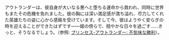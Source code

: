 <!-- title: アウトランダー -->
<!-- status: 生存 -->

アウトランダーは、彼自身が大いなる悪へと堕ちる運命から救われ、同時に世界もまたその危機を免れました。彼の胸には深い満足感が満ち溢れ、尽力してくれた英雄たちの姿に心から感銘を受けています。そして今、彼はようやく安らぎの時を迎えることができたはずです――姫の傍らで、穏やかな日々を過ごす……きっと、そうなるでしょう。（参照: [プリンセス-アウトランダー: 不気味な勝利](#edge:iphania-outlander)）。